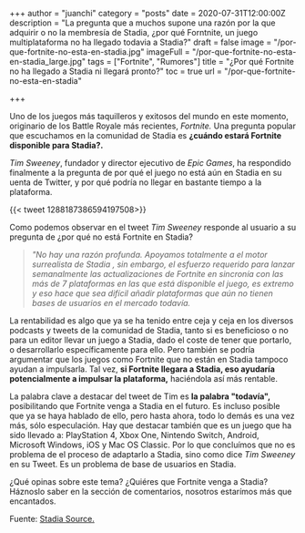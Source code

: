 +++
author = "juanchi"
category = "posts"
date = 2020-07-31T12:00:00Z
description = "La pregunta que a muchos supone una razón por la que adquirir o no la membresía de Stadia, ¿por qué Forntnite, un juego multiplataforma no ha llegado todavia a Stadia?"
draft = false
image = "/por-que-fortnite-no-esta-en-stadia.jpg"
imageFull = "/por-que-fortnite-no-esta-en-stadia_large.jpg"
tags = ["Fortnite", "Rumores"]
title = "¿Por qué Fortnite no ha llegado a Stadia ni llegará pronto?"
toc = true
url = "/por-que-fortnite-no-esta-en-stadia"

+++

Uno de los juegos más taquilleros y exitosos del mundo en este momento, originario de los Battle Royale más recientes, *Fortnite.* Una pregunta popular que escuchamos en la comunidad de Stadia es **¿cuándo estará Fortnite disponible para Stadia?.** 

*Tim Sweeney*, fundador y director ejecutivo de *Epic Games*, ha respondido finalmente a la pregunta de por qué el juego no está aún en Stadia en su  uenta de Twitter, y por qué podría no llegar en bastante tiempo a la plataforma.

<div class="u-twitter">
  {{< tweet 1288187386594197508>}}
</div>

Como podemos observar en el tweet *Tim Sweeney* responde al usuario a su pregunta de ¿por qué no está Fortnite en Stadia?

> _"No hay una razón profunda. Apoyamos totalmente a el motor surrealista de Stadia , sin embargo, el esfuerzo requerido para lanzar semanalmente las actualizaciones de Fortnite en sincronía con las más de 7 plataformas en las que está disponible el juego, es extremo y eso hace que sea difícil añadir plataformas que aún no tienen bases de usuarios en el mercado todavía._

La rentabilidad es algo que ya se ha tenido entre ceja y ceja en los diversos podcasts y tweets de la comunidad de Stadia, tanto si es beneficioso o no para un editor llevar un juego a Stadia, dado el coste de tener que portarlo, o desarrollarlo específicamente para ello. Pero también se podría argumentar que los juegos como Fortnite que no están en Stadia tampoco ayudan a impulsarla. Tal vez, **si Fortnite llegara a Stadia, eso ayudaría potencialmente a impulsar la plataforma,** haciéndola así más rentable.

La palabra clave a destacar del tweet de Tim es **la palabra "todavía",** posibilitando que Fortnite venga a Stadia en el futuro. Es incluso posible que ya se haya hablado de ello, pero hasta ahora, todo lo demás es una vez más, sólo especulación. Hay que destacar también que es un juego que ha sido llevado a: PlayStation 4, Xbox One, Nintendo Switch, Android, Microsoft Windows, iOS y Mac OS Classic. Por lo que concluímos que no es problema de el proceso de adaptarlo a Stadia, sino como dice *Tim Sweeney* en su Tweet. Es un problema de base de usuarios en Stadia.

¿Qué opinas sobre este tema? ¿Quiéres que Fortnite venga a Stadia? Háznoslo saber en la sección de comentarios, nosotros estarímos más que encantados.

Fuente: <a class="u-anchor" href="https://stadiasource.com/article/859/Why-Fortnite-isnt-on-Stadia-Yet-And-Might-Not-Be-Anytime-Soon" target="_blank" rel="nofollow noopener">Stadia Source.</a>